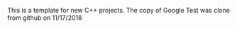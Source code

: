 This is a template for new C++ projects.
The copy of Google Test was clone from github on 11/17/2018

